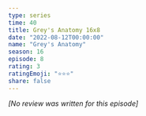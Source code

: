 ```yaml
---
type: series
time: 40
title: Grey's Anatomy 16x8
date: "2022-08-12T00:00:00"
name: "Grey's Anatomy"
season: 16
episode: 8
rating: 3
ratingEmoji: "⭐️⭐️⭐️"
share: false
---
```


*[No review was written for this episode]*